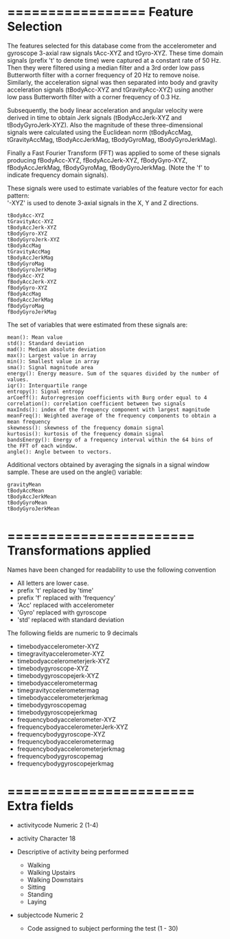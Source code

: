 =================
Feature Selection 
=================

The features selected for this database come from the accelerometer and gyroscope 3-axial raw signals tAcc-XYZ and tGyro-XYZ. These time domain signals (prefix 't' to denote time) were captured at a constant rate of 50 Hz. Then they were filtered using a median filter and a 3rd order low pass Butterworth filter with a corner frequency of 20 Hz to remove noise. Similarly, the acceleration signal was then separated into body and gravity acceleration signals (tBodyAcc-XYZ and tGravityAcc-XYZ) using another low pass Butterworth filter with a corner frequency of 0.3 Hz. 

Subsequently, the body linear acceleration and angular velocity were derived in time to obtain Jerk signals (tBodyAccJerk-XYZ and tBodyGyroJerk-XYZ). Also the magnitude of these three-dimensional signals were calculated using the Euclidean norm (tBodyAccMag, tGravityAccMag, tBodyAccJerkMag, tBodyGyroMag, tBodyGyroJerkMag). 

Finally a Fast Fourier Transform (FFT) was applied to some of these signals producing fBodyAcc-XYZ, fBodyAccJerk-XYZ, fBodyGyro-XYZ, fBodyAccJerkMag, fBodyGyroMag, fBodyGyroJerkMag. (Note the 'f' to indicate frequency domain signals). 

These signals were used to estimate variables of the feature vector for each pattern:  
'-XYZ' is used to denote 3-axial signals in the X, Y and Z directions.

	tBodyAcc-XYZ
	tGravityAcc-XYZ
	tBodyAccJerk-XYZ
	tBodyGyro-XYZ
	tBodyGyroJerk-XYZ
	tBodyAccMag
	tGravityAccMag
	tBodyAccJerkMag
	tBodyGyroMag
	tBodyGyroJerkMag
	fBodyAcc-XYZ
	fBodyAccJerk-XYZ
	fBodyGyro-XYZ
	fBodyAccMag
	fBodyAccJerkMag
	fBodyGyroMag
	fBodyGyroJerkMag

The set of variables that were estimated from these signals are: 

	mean(): Mean value
	std(): Standard deviation
	mad(): Median absolute deviation 
	max(): Largest value in array
	min(): Smallest value in array
	sma(): Signal magnitude area
	energy(): Energy measure. Sum of the squares divided by the number of values. 
	iqr(): Interquartile range 
	entropy(): Signal entropy
	arCoeff(): Autorregresion coefficients with Burg order equal to 4
	correlation(): correlation coefficient between two signals
	maxInds(): index of the frequency component with largest magnitude
	meanFreq(): Weighted average of the frequency components to obtain a mean frequency
	skewness(): skewness of the frequency domain signal 
	kurtosis(): kurtosis of the frequency domain signal 
	bandsEnergy(): Energy of a frequency interval within the 64 bins of the FFT of each window.
	angle(): Angle between to vectors.

Additional vectors obtained by averaging the signals in a signal window sample. These are used on the angle() variable:

	gravityMean
	tBodyAccMean
	tBodyAccJerkMean
	tBodyGyroMean
	tBodyGyroJerkMean

=======================
Transformations applied
=======================

Names have been changed for readability to use the following convention

*	All letters are lower case.
*	prefix 't' replaced by 'time'
*	prefix 'f' replaced with 'frequency'
*	'Acc' replaced with accelerometer
*	'Gyro' replaced with gyroscope
*	'std' replaced with standard deviation

The following fields are numeric to 9 decimals

*	timebodyaccelerometer-XYZ
*	timegravityaccelerometer-XYZ
*	timebodyaccelerometerjerk-XYZ
*	timebodygyroscope-XYZ
*	timebodygyroscopejerk-XYZ
*	timebodyaccelerometermag
*	timegravityccelerometermag
*	timebodyaccelerometerjerkmag
*	timebodygyroscopemag
*	timebodygyroscopejerkmag
*	frequencybodyaccelerometer-XYZ
*	frequencybodyaccelerometerJerk-XYZ
*	frequencybodygyroscope-XYZ
*	frequencybodyaccelerometermag
*	frequencybodyaccelerometerjerkmag
*	frequencybodygyroscopemag
*	frequencybodygyroscopejerkmag


=======================
Extra fields
=======================

*	activitycode	Numeric 2 (1-4)

*	activity	Character 18
*	Descriptive of activity being performed
	*	Walking
	* 	Walking Upstairs
	* 	Walking Downstairs
	* 	Sitting
	* 	Standing
	* 	Laying
				
*	subjectcode 	Numeric 2
	*	Code assigned to subject performing the test (1 - 30)

